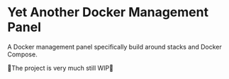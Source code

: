# Yet Another Docker Management Panel

A Docker management panel specifically build around stacks and Docker Compose.

🚧The project is very much still WIP🚧
